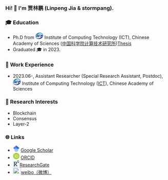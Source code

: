 ### Hi! 👋 I'm 贾林鹏 (Linpeng Jia & stormpang).

### 🎓 **Education**

* Ph.D from <img src="imgs/ICT.png" style="height: 20px;" /> Institute of Computing Technology (ICT), Chinese Academy of Sciences ([中国科学院计算技术研究所](http://www.ict.ac.cn/))[Thesis](thesis/贾林鹏_区块链高通量分片技术研究_博士论文.pdf)
* Graduated 🎓 in 2023.

### 💼 **Work Experience**

* 2023.06-, Assistant Researcher (Special Research Assistant, Postdoc), <img src="imgs/ICT.png" style="height: 20px;" /> Institute of Computing Technology ([ICT](http://www.ict.ac.cn/)), Chinese Academy of Sciences

### 🔭 **Research Interests**

* Blockchain
* Consensus
* Layer-2

### 🌐 **Links**

* <img src="imgs/scholar.png" style="height: 20px;" /> [Google Scholar](https://scholar.google.com/citations?user=03jw1vAAAAAJ) 
* <img src="imgs/ORCID.png" style="height: 20px;" /> [ORCID](https://orcid.org/0000-0003-1916-6193) 
* <img src="imgs/ResearchGate.png" style="height: 20px;" />[ResearchGate](https://www.researchgate.net/profile/Linpeng-Jia)
* <img src="https://upload.wikimedia.org/wikipedia/zh/4/46/Sina_Weibo_logo.svg" style="width:25px;height:20px;" />[weibo（微博）](https://weibo.com/u/3853847834)